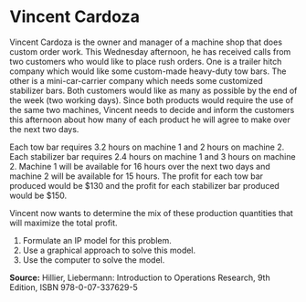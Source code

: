 # Vincent Cardoza

Vincent Cardoza is the owner and manager of a machine shop that does custom order work. This Wednesday afternoon, he has received calls from two customers who would like to place rush orders. One is a trailer hitch company which would like some custom-made heavy-duty tow bars. The other is a mini-car-carrier company which needs some customized stabilizer bars. Both customers would like as many as possible by the end of the week (two working days). Since both products would require the use of the same two machines, Vincent needs to decide and inform the customers this afternoon about how many of each product he will agree to make over the next two days.

Each tow bar requires 3.2 hours on machine 1 and 2 hours on machine 2. Each stabilizer bar requires 2.4 hours on machine 1 and 3 hours on machine 2. Machine 1 will be available for 16 hours over the next two days and machine 2 will be available for 15 hours. The profit for each tow bar produced would be $130 and the profit for each stabilizer bar produced would be $150. 

Vincent now wants to determine the mix of these production quantities that will maximize the total profit.

1. Formulate an IP model for this problem.
2. Use a graphical approach to solve this model.
3. Use the computer to solve the model.

**Source:** Hillier, Liebermann: Introduction to Operations Research, 9th Edition, ISBN 978-0-07-337629-5


